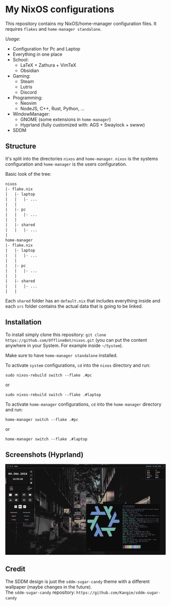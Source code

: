 # My NixOS configurations
This repository contains my NixOS/home-manager configuration files. It requires `flakes` and `home-manager standalone`.

*Usage*:
- Configuration for Pc and Laptop
- Everything in one place
- School:
    * LaTeX + Zathura + VimTeX
    * Obsidian
- Gaming:
    * Steam
    * Lutris
    * Discord
- Programming:
    * Neovim
    * NodeJS, C++, Rust, Python, ...
- WindowManager:
    * GNOME (some extensions in `home-manager`)
    * Hyprland (fully customized with: AGS + Swaylock + swww)
- SDDM

## Structure
It's split into the directories `nixos` and `home-manager`. `nixos` is the systems configuration and `home-manager` is the users configuration.

Basic look of the tree:

```
nixos
|- flake.nix
|   |- laptop 
|   |   |- ...
|   |
|   |- pc
|   |   |- ...
|   |
|   |- shared
|   |   |- ...
|
home-manager
|- flake.nix
|   |- laptop
|   |   |- ...
|   |
|   |- pc
|   |   |- ...
|   |
|   |- shared
|   |   |- ...
|   |
```

Each `shared` folder has an `default.nix` that includes everything inside and each `src` folder contains the actual data that is going to be linked.


## Installation
To install simply clone this repository: `git clone https://github.com/OfflineBot/nixos.git` (you can put the content anywhere in your System. For example inside `~/System`).

Make sure to have `home-manager standalone` installed.

To activate `system` configurations, `cd` into the `nixos` directory and run:
```
sudo nixos-rebuild switch --flake .#pc
```
or 
```
sudo nixos-rebuild switch --flake .#laptop
```

To activate `home-manager` configurations, `cd` into the `home-manager` directory and run:
```
home-manager switch --flake .#pc
```
or 
```
home-manager switch --flake .#laptop
```

## Screenshots (Hyprland)
![Hyprland](./screenshots/hyprland.png)

## Credit
The SDDM design is just the `sddm-sugar-candy` theme with a different wallpaper (maybe changes in the future). <br>
The `sddm-sugar-candy` repository: `https://github.com/Kangie/sddm-sugar-candy`
